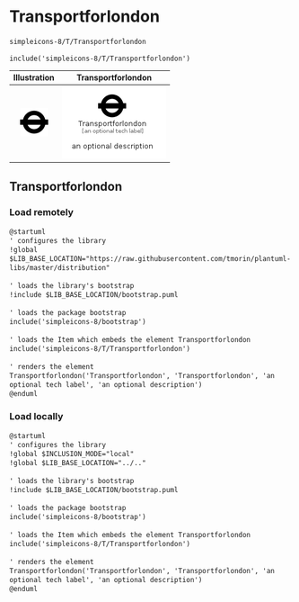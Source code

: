 # Transportforlondon


```text
simpleicons-8/T/Transportforlondon
```

```text
include('simpleicons-8/T/Transportforlondon')
```



| Illustration | Transportforlondon |
| :---: | :---: |
| ![illustration for Illustration](../../simpleicons-8/T/Transportforlondon.png) | ![illustration for Transportforlondon](../../simpleicons-8/T/Transportforlondon.Local.png) |




## Transportforlondon

### Load remotely
```plantuml
@startuml
' configures the library
!global $LIB_BASE_LOCATION="https://raw.githubusercontent.com/tmorin/plantuml-libs/master/distribution"

' loads the library's bootstrap
!include $LIB_BASE_LOCATION/bootstrap.puml

' loads the package bootstrap
include('simpleicons-8/bootstrap')

' loads the Item which embeds the element Transportforlondon
include('simpleicons-8/T/Transportforlondon')

' renders the element
Transportforlondon('Transportforlondon', 'Transportforlondon', 'an optional tech label', 'an optional description')
@enduml
```

### Load locally
```plantuml
@startuml
' configures the library
!global $INCLUSION_MODE="local"
!global $LIB_BASE_LOCATION="../.."

' loads the library's bootstrap
!include $LIB_BASE_LOCATION/bootstrap.puml

' loads the package bootstrap
include('simpleicons-8/bootstrap')

' loads the Item which embeds the element Transportforlondon
include('simpleicons-8/T/Transportforlondon')

' renders the element
Transportforlondon('Transportforlondon', 'Transportforlondon', 'an optional tech label', 'an optional description')
@enduml
```

